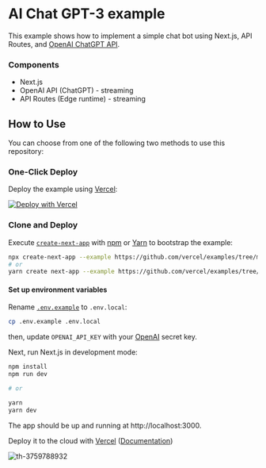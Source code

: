# AI Chat GPT-3 example

This example shows how to implement a simple chat bot using Next.js, API Routes, and [OpenAI ChatGPT API](https://beta.openai.com/docs/api-reference/completions/create).

### Components

- Next.js
- OpenAI API (ChatGPT) - streaming
- API Routes (Edge runtime) - streaming

## How to Use

You can choose from one of the following two methods to use this repository:

### One-Click Deploy

Deploy the example using [Vercel](https://vercel.com?utm_source=github&utm_medium=readme&utm_campaign=vercel-examples):

[![Deploy with Vercel](https://vercel.com/button)](https://vercel.com/new/clone?repository-url=https://github.com/vercel/examples/tree/main/solutions/ai-chatgpt&project-name=ai-chatgpt&repository-name=ai-chatgpt&env=OPENAI_API_KEY)

### Clone and Deploy

Execute [`create-next-app`](https://github.com/vercel/next.js/tree/canary/packages/create-next-app) with [npm](https://docs.npmjs.com/cli/init) or [Yarn](https://yarnpkg.com/lang/en/docs/cli/create/) to bootstrap the example:

```bash
npx create-next-app --example https://github.com/vercel/examples/tree/main/solutions/ai-chatgpt
# or
yarn create next-app --example https://github.com/vercel/examples/tree/main/solutions/ai-chatgpt
```

#### Set up environment variables

Rename [`.env.example`](.env.example) to `.env.local`:

```bash
cp .env.example .env.local
```

then, update `OPENAI_API_KEY` with your [OpenAI](https://beta.openai.com/account/api-keys) secret key.

Next, run Next.js in development mode:

```bash
npm install
npm run dev

# or

yarn
yarn dev
```

The app should be up and running at http://localhost:3000.

Deploy it to the cloud with [Vercel](https://vercel.com/new?utm_source=github&utm_medium=readme&utm_campaign=edge-middleware-eap) ([Documentation](https://nextjs.org/docs/deployment))

![th-3759788932](c)

